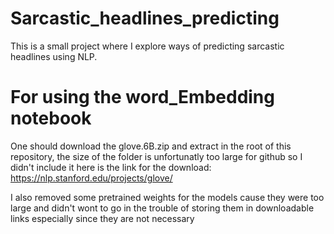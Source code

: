 # Sarcastic_headlines_predicting
This is a small project where I explore ways of predicting sarcastic headlines using NLP.

# For using the word_Embedding notebook
One should download the glove.6B.zip and extract in the root of this repository, the size of the folder is unfortunatly too large for github so I didn't include it
here is the link for the download: https://nlp.stanford.edu/projects/glove/

I also removed some pretrained weights for the models cause they were too large and didn't wont to go in the trouble of storing them in downloadable links especially since they are not necessary
